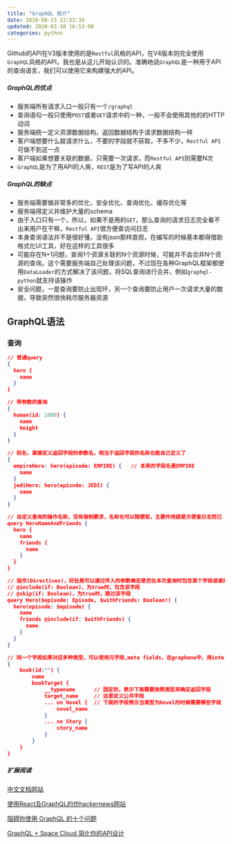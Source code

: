 ```yaml
---
title: "GraphQL 简介"
date: 2018-08-13 22:52:39
updated: 2020-03-10 16:53:00
categories: python
---
```


Github的API在V3版本使用的是`Restful`风格的API，在V4版本则完全使用`GraphQL`风格的API，我也是从这儿开始认识的。准确地说`GraphQL`是一种用于API的查询语言，我们可以使用它来构建强大的API。

##### GraphQL的优点

- 服务端所有请求入口一般只有一个`/graphql`
- 查询语句一般只使用`POST`或者`GET`请求中的一种，一般不会使用其他的的HTTP动词
- 服务端统一定义资源数据结构，返回数据结构于请求数据结构一样
- 客户端想要什么就请求什么，不要的字段就不获取，不多不少，`Restful API`可做不到这一点
- 客户端如果想要关联的数据，只需要一次请求，而`Restful API`则需要N次
- `GraphQL`是为了用API的人爽，`REST`是为了写API的人爽

<!--more-->

##### GraphQL的缺点

- 服务端需要做非常多的优化，安全优化、查询优化、缓存优化等
- 服务端得定义并维护大量的schema
- 由于入口只有一个，所以，如果不是用的`GET`，那么查询的请求日志完全看不出来用户在干嘛，`Restful API`很方便查访问日志
- 本身查询语法并不是很好懂，没有json那样直观，在编写的时候基本都得借助格式化UI工具，好在这样的工具很多
- 可能存在N+1问题，查询1个资源关联的N个资源时候，可能并不会合并N个资源的查询。这个需要服务端自己处理该问题，不过现在各种GraphQL框架都使用`DataLoader`的方式解决了该问题，将SQL查询进行合并，例如`graphql-python`就支持该操作
- 安全问题，一是查询要防止出现环，另一个查询要防止用户一次请求大量的数据，导致突然很快耗尽服务器资源

## GraphQL语法

### 查询

```json
// 普通query
{
  hero {
    name
  }
}

// 带参数的查询
{
  human(id: 1000) {
    name
    height
  }
}

// 别名，直接定义返回字段的参数名，相当于返回字段的名称也能自己定义了
{
  empireHero: hero(episode: EMPIRE) {	// 本来的字段名是EMPIRE
    name
  }
  jediHero: hero(episode: JEDI) {
    name
  }
}

// 自定义查询的操作名称，没有强制要求，名称也可以随便取，主要作用就是方便查日志而已
query HeroNameAndFriends {
  hero {
    name
    friends {
      name
    }
  }
}

// 指令(Directives)，好处是可以通过传入的参数确定是否在本次查询时包含某个字段或者跳过某个字段
// @include(if: Boolean)，为true时，包含该字段
// @skip(if: Boolean)，为true时，跳过该字段
query Hero($episode: Episode, $withFriends: Boolean!) {
  hero(episode: $episode) {
    name
    friends @include(if: $withFriends) {
      name
    }
  }
}

// 同一个字段如果对应多种类型，可以使用元字段,meta fields，在graphene中，用interfaces表示
{
    book(id:"") {
        name
        bookTarget {
            __typename		// 固定的，表示下面需要按照类型来确定返回字段
            target_name		// 这里定义公共字段
            ... on Novel {	// 下面的字段表示当类型为Novel的时候需要哪些字段
            	novel_name        
            }
            ... on Story {
                story_name
            }
        }
    }   
}
```



##### 扩展阅读

[中文文档网站](http://graphql.cn/)

[使用React及GraphQL的仿hackernews网站](https://github.com/clintonwoo/hackernews-react-graphql)

[阻碍你使用 GraphQL 的十个问题](http://jerryzou.com/posts/10-questions-about-graphql/)

[GraphQL + Space Cloud 简化你的API设计](https://mp.weixin.qq.com/s/zPW1kZ32usMxt6UFlD7O2Q)

 